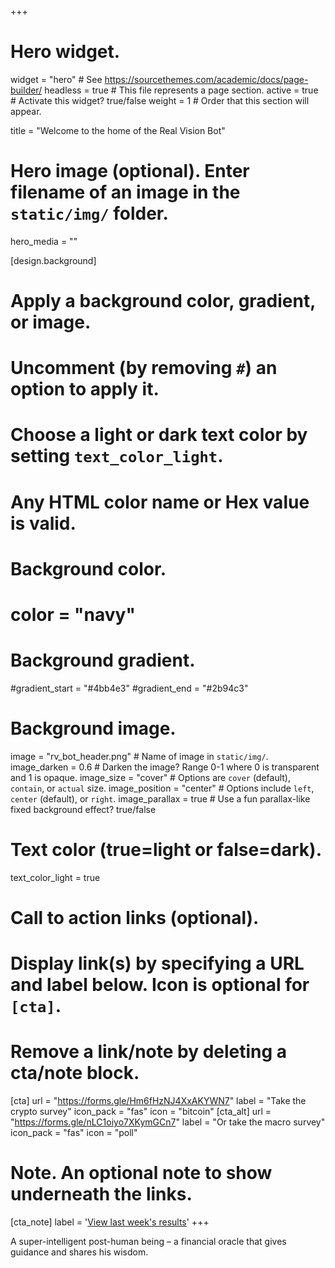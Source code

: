 +++
# Hero widget.
widget = "hero"  # See https://sourcethemes.com/academic/docs/page-builder/
headless = true  # This file represents a page section.
active = true  # Activate this widget? true/false
weight = 1  # Order that this section will appear.

title = "Welcome to the home of the Real Vision Bot"

# Hero image (optional). Enter filename of an image in the `static/img/` folder.
hero_media = ""

[design.background]
  # Apply a background color, gradient, or image.
  #   Uncomment (by removing `#`) an option to apply it.
  #   Choose a light or dark text color by setting `text_color_light`.
  #   Any HTML color name or Hex value is valid.

  # Background color.
  # color = "navy"
  
  # Background gradient.
   #gradient_start = "#4bb4e3"
   #gradient_end = "#2b94c3"
  
  # Background image.
   image = "rv_bot_header.png"  # Name of image in `static/img/`.
   image_darken = 0.6  # Darken the image? Range 0-1 where 0 is transparent and 1 is opaque.
   image_size = "cover"  #  Options are `cover` (default), `contain`, or `actual` size.
   image_position = "center"  # Options include `left`, `center` (default), or `right`.
   image_parallax = true  # Use a fun parallax-like fixed background effect? true/false
  
  # Text color (true=light or false=dark).
  text_color_light = true

# Call to action links (optional).
#   Display link(s) by specifying a URL and label below. Icon is optional for `[cta]`.
#   Remove a link/note by deleting a cta/note block.
[cta]
  url = "https://forms.gle/Hm6fHzNJ4XxAKYWN7"
  label = "Take the crypto survey"
  icon_pack = "fas"
  icon = "bitcoin"
[cta_alt]
  url = "https://forms.gle/nLC1oiyo7XKymGCn7"
  label = "Or take the macro survey"
  icon_pack = "fas"
  icon = "poll"

# Note. An optional note to show underneath the links.
[cta_note]
 label = '<a class="js-github-release" href="https://plotly.com/~omnomnomgon/20/real-vision-bot-presents-real-vision-exchange-sentiment/">View last week's results<!-- V --></a>'
+++

A super-intelligent post-human being – a financial oracle that gives guidance and shares his wisdom.
